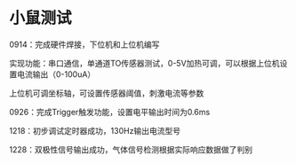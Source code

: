 # 小鼠测试

0914：完成硬件焊接，下位机和上位机编写

实现功能：串口通信，单通道TO传感器测试，0-5V加热可调，可以根据上位机设置电流输出（0-100uA）

上位机可调坐标轴，可设置传感器阈值，刺激电流等参数

0926：完成Trigger触发功能，设置电平输出时间为0.6ms

1218：初步调试定时器成功，130Hz输出电流型号

1228：双极性信号输出成功，气体信号检测根据实际响应数据做了判别